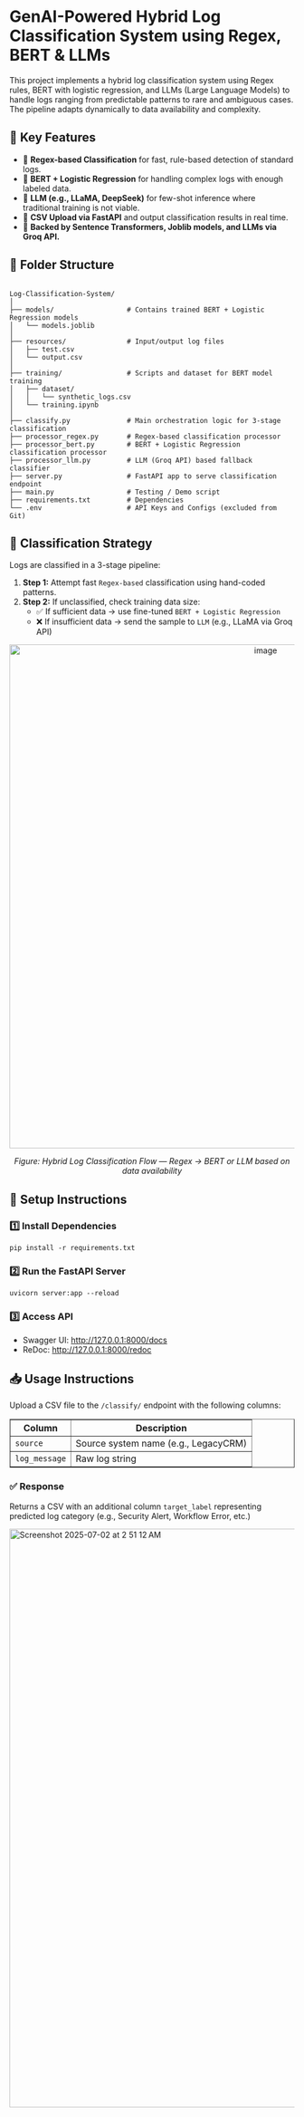 <h1>GenAI-Powered Hybrid Log Classification System using Regex, BERT & LLMs</h1>

<p>
This project implements a hybrid log classification system using Regex rules, BERT with logistic regression, and LLMs (Large Language Models) to handle logs ranging from predictable patterns to rare and ambiguous cases. The pipeline adapts dynamically to data availability and complexity.
</p>

<h2>📌 Key Features</h2>
<ul>
  <li>🔬 <strong>Regex-based Classification</strong> for fast, rule-based detection of standard logs.</li>
  <li>🤖 <strong>BERT + Logistic Regression</strong> for handling complex logs with enough labeled data.</li>
  <li>🧠 <strong>LLM (e.g., LLaMA, DeepSeek)</strong> for few-shot inference where traditional training is not viable.</li>
  <li>🧾 <strong>CSV Upload via FastAPI</strong> and output classification results in real time.</li>
  <li>🧠 <strong>Backed by Sentence Transformers, Joblib models, and LLMs via Groq API.</strong></li>
</ul>

<h2>📂 Folder Structure</h2>
<pre><code>
Log-Classification-System/
│
├── models/                  # Contains trained BERT + Logistic Regression models
│   └── models.joblib
│
├── resources/               # Input/output log files
│   ├── test.csv
│   └── output.csv
│
├── training/                # Scripts and dataset for BERT model training
│   ├── dataset/
│   │   └── synthetic_logs.csv
│   └── training.ipynb
│
├── classify.py              # Main orchestration logic for 3-stage classification
├── processor_regex.py       # Regex-based classification processor
├── processor_bert.py        # BERT + Logistic Regression classification processor
├── processor_llm.py         # LLM (Groq API) based fallback classifier
├── server.py                # FastAPI app to serve classification endpoint
├── main.py                  # Testing / Demo script
├── requirements.txt         # Dependencies
└── .env                     # API Keys and Configs (excluded from Git)
</code></pre>

<h2>🧠 Classification Strategy</h2>
<p>
Logs are classified in a 3-stage pipeline:
<ol>
  <li><strong>Step 1:</strong> Attempt fast <code>Regex-based</code> classification using hand-coded patterns.</li>
  <li><strong>Step 2:</strong> If unclassified, check training data size:
    <ul>
      <li>✅ If sufficient data → use fine-tuned <code>BERT + Logistic Regression</code></li>
      <li>❌ If insufficient data → send the sample to <code>LLM</code> (e.g., LLaMA via Groq API)</li>
    </ul>
  </li>
</ol>
</p>

<p align="center">
  <img width="890" alt="image" src="https://github.com/user-attachments/assets/2b4db1d1-5f0f-44da-a861-5ad6ac4750d1" />
</p>

<p align="center"><em>Figure: Hybrid Log Classification Flow — Regex → BERT or LLM based on data availability</em></p>

<h2>🚀 Setup Instructions</h2>

<h3>1️⃣ Install Dependencies</h3>
<pre><code>pip install -r requirements.txt</code></pre>

<h3>2️⃣ Run the FastAPI Server</h3>
<pre><code>uvicorn server:app --reload</code></pre>

<h3>3️⃣ Access API</h3>
<ul>
  <li>Swagger UI: <a href="http://127.0.0.1:8000/docs">http://127.0.0.1:8000/docs</a></li>
  <li>ReDoc: <a href="http://127.0.0.1:8000/redoc">http://127.0.0.1:8000/redoc</a></li>
</ul>

<h2>📥 Usage Instructions</h2>
<p>Upload a CSV file to the <code>/classify/</code> endpoint with the following columns:</p>
<table border="1" cellspacing="0" cellpadding="6">
  <thead>
    <tr>
      <th>Column</th>
      <th>Description</th>
    </tr>
  </thead>
  <tbody>
    <tr>
      <td><code>source</code></td>
      <td>Source system name (e.g., LegacyCRM)</td>
    </tr>
    <tr>
      <td><code>log_message</code></td>
      <td>Raw log string</td>
    </tr>
  </tbody>
</table>

<h3>✅ Response</h3>
<p>Returns a CSV with an additional column <code>target_label</code> representing predicted log category (e.g., Security Alert, Workflow Error, etc.)</p>
<img width="1022" alt="Screenshot 2025-07-02 at 2 51 12 AM" src="https://github.com/user-attachments/assets/7123add9-2d98-44be-b770-78b03a774d73" />

